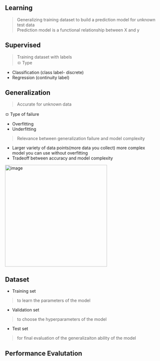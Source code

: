 ## Learning

> Generalizing training dataset to build a prediction model for unknown test data  
> Prediction model is a functional relationship between X and y  

## Supervised
 
> Training dataset with labels  
ㅁ Type   
- Classification (class label- discrete)  
- Regression (continuity label)  
    
## Generalization

> Accurate for unknown data  

ㅁ Type of failure  
- Overfitting  
- Underfitting  

> Relevance between generalization failure and model complexity  
- Larger variety of data points(more data you collect) more complex model you can use without overfitting  
- Tradeoff between accuracy and model complexity  

<img width="336" alt="image" src="https://github.com/user-attachments/assets/7e965d59-2cef-4bb4-be45-58fbe3fc3076">

## Dataset

- Training set  
> to learn the parameters of the model

- Validation set  
> to choose the hyperparameters of the model  

- Test set  
> for final evaluation of the generalizaiton ability of the model

## Performance Evalutation

